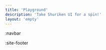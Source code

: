 ```yaml
---
title: 'Playground'
description: 'Take Shuriken UI for a spin!'
layout: 'empty'
---
```


:navbar


:site-footer
